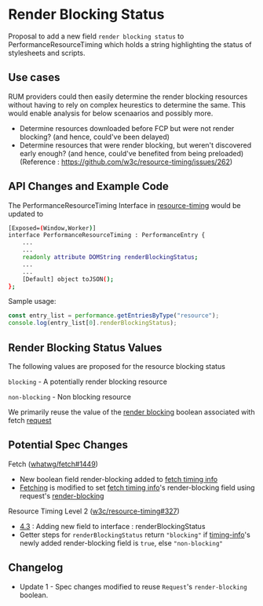 # Render Blocking Status

Proposal to add a new field `render blocking status` to PerformanceResourceTiming which holds a string highlighting the status of stylesheets and scripts.

## Use cases

RUM providers could then easily determine the render blocking resources without having to rely on complex heurestics to determine the same.
This would enable analysis for below scenaarios and possibly more.
- Determine resources downloaded before FCP but were not render blocking? (and hence, could've been delayed)
- Determine resources that were render blocking, but weren't discovered early enough? (and hence, could've benefited from being preloaded)
(Reference : https://github.com/w3c/resource-timing/issues/262)


## API Changes and Example Code

The PerformanceResourceTiming Interface in <a href="https://w3c.github.io/resource-timing/#sec-performanceresourcetiming">resource-timing</a> would be updated to 
```bash
[Exposed=(Window,Worker)]
interface PerformanceResourceTiming : PerformanceEntry {
    ...
    ...
    readonly attribute DOMString renderBlockingStatus;
    ...
    ...
    [Default] object toJSON();
};
```

Sample usage:
```javascript
const entry_list = performance.getEntriesByType("resource");
console.log(entry_list[0].renderBlockingStatus);
```


## Render Blocking Status Values

The following values are proposed for the resource blocking status

`blocking` - A potentially render blocking resource

`non-blocking` - Non blocking resource

We primarily reuse the value of the [render blocking](https://fetch.spec.whatwg.org/#request-render-blocking) boolean associated with fetch [request](https://fetch.spec.whatwg.org/#concept-request)


## Potential Spec Changes

Fetch ([whatwg/fetch#1449](https://github.com/whatwg/fetch/pull/1449))
- New boolean field render-blocking added to [fetch timing info](https://fetch.spec.whatwg.org/#fetch-timing-info)
- [Fetching](https://fetch.spec.whatwg.org/#fetching) is modified to set [fetch timing info](https://fetch.spec.whatwg.org/#fetch-timing-info)'s render-blocking field using request's [render-blocking](https://fetch.spec.whatwg.org/#request-render-blocking)

Resource Timing Level 2 ([w3c/resource-timing#327](https://github.com/w3c/resource-timing/pull/327))
- [4.3](https://w3c.github.io/resource-timing/#sec-performanceresourcetiming) : Adding new field to interface : renderBlockingStatus
- Getter steps for `renderBlockingStatus` return `"blocking"` if [timing-info](https://w3c.github.io/resource-timing/#dfn-timing-info)'s newly added render-blocking field is `true`, else `"non-blocking"`

## Changelog
- Update 1 - Spec changes modified to reuse `Request`'s `render-blocking` boolean.
